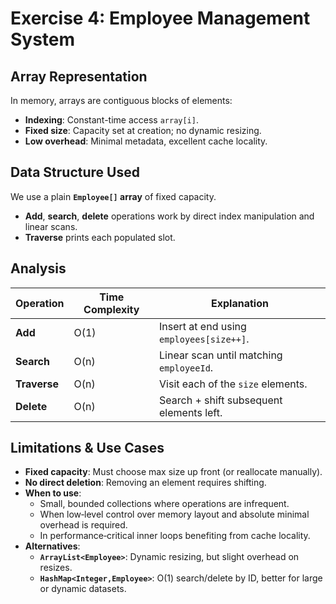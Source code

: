 # Exercise 4: Employee Management System

## Array Representation

In memory, arrays are contiguous blocks of elements:
- **Indexing**: Constant-time access `array[i]`.
- **Fixed size**: Capacity set at creation; no dynamic resizing.
- **Low overhead**: Minimal metadata, excellent cache locality.

## Data Structure Used

We use a plain **`Employee[]` array** of fixed capacity.  
- **Add**, **search**, **delete** operations work by direct index manipulation and linear scans.  
- **Traverse** prints each populated slot.

## Analysis

| Operation   | Time Complexity | Explanation                                    |
|-------------|-----------------|------------------------------------------------|
| **Add**     | O(1)            | Insert at end using `employees[size++]`.       |
| **Search**  | O(n)            | Linear scan until matching `employeeId`.       |
| **Traverse**| O(n)            | Visit each of the `size` elements.             |
| **Delete**  | O(n)            | Search + shift subsequent elements left.       |

## Limitations & Use Cases

- **Fixed capacity**: Must choose max size up front (or reallocate manually).  
- **No direct deletion**: Removing an element requires shifting.  
- **When to use**:  
  - Small, bounded collections where operations are infrequent.  
  - When low‑level control over memory layout and absolute minimal overhead is required.  
  - In performance‑critical inner loops benefiting from cache locality.  
- **Alternatives**:  
  - **`ArrayList<Employee>`**: Dynamic resizing, but slight overhead on resizes.  
  - **`HashMap<Integer,Employee>`**: O(1) search/delete by ID, better for large or dynamic datasets.  
